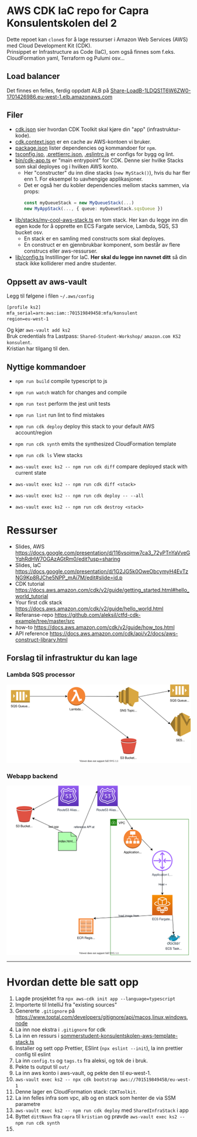 # AWS CDK IaC repo for Capra Konsulentskolen del 2

Dette repoet kan `clone`s for å lage ressurser i Amazon Web Services (AWS) med Cloud Development Kit (CDK).  
Prinsippet er Infrastructure as Code (IaC), som også finnes som f.eks. CloudFormation yaml, Terraform og Pulumi osv...

## Load balancer

Det finnes en felles, ferdig oppdatt ALB
på [Share-LoadB-1LDQS1T6W6ZW0-1701426986.eu-west-1.elb.amazonaws.com](http://Share-LoadB-1LDQS1T6W6ZW0-1701426986.eu-west-1.elb.amazonaws.com)

## Filer

* [cdk.json](./cdk.json) sier hvordan CDK Toolkit skal kjøre din "app" (infrastruktur-kode).
* [cdk.context.json](./cdk.context.json) er en cache av AWS-kontoen vi bruker.
* [package.json](./package.json) lister dependencies og kommandoer for `npm`.
* [tsconfig.jso](./tsconfig.json), [.prettierrc.json](./.prettierrc.json), [.eslintrc.js](./.eslintrc.js) er configs for
  bygg og lint.
* [bin/cdk-app.ts](./bin/cdk-app.ts) er "main entrypoint" for CDK. Denne sier hvilke Stacks som skal deployes og i
  hvilken AWS konto.
  * Her "constructer" du inn dine stacks (`new MyStack()`), hvis du har fler enn 1. For eksempel to uavhengige
    applikasjoner.
  * Det er også her du kobler dependencies mellom stacks sammen, via props:
    ```typescript
    const myQueueStack = new MyQueueStack(...)
    new MyAppStack(..., { queue: myQueueStack.sqsQueue })
    ```
* [lib/stacks/my-cool-aws-stack.ts](./lib/stacks/my-cool-aws-stack.ts) en tom stack. Her kan du legge inn din egen kode
  for å opprette en ECS Fargate service, Lambda, SQS, S3 bucket osv.
  * En stack er en samling med constructs som skal deployes.
  * En construct er en gjennbrukbar komponent, som består av flere construcs eller aws-ressurser.
* [lib/config.ts](./lib/config.ts) Instillinger for IaC. **Her skal du legge inn navnet ditt** så din stack ikke
  kolliderer med andre studenter.

## Oppsett av aws-vault

Legg til følgene i filen `~/.aws/config`

```
[profile ks2]
mfa_serial=arn:aws:iam::701519849458:mfa/konsulent
region=eu-west-1
```

Og kjør `aws-vault add ks2`  
Bruk credentials fra Lastpass: `Shared-Student-Workshop/` `amazon.com KS2 konsulent`.  
Kristian har tilgang til den.

## Nyttige kommandoer

* `npm run build`   compile typescript to js
* `npm run watch`   watch for changes and compile
* `npm run test`    perform the jest unit tests
* `npm run lint`    run lint to find mistakes


* `npm run cdk deploy`                             deploy this stack to your default AWS account/region
* `npm run cdk synth`                              emits the synthesized CloudFormation template
* `npm run cdk ls`                                 View stacks
* `aws-vault exec ks2 -- npm run cdk diff`         compare deployed stack with current state
* `aws-vault exec ks2 -- npm run cdk diff <stack>`
* `aws-vault exec ks2 -- npm run cdk deploy -- --all`
* `aws-vault exec ks2 -- npm run cdk destroy <stack>`

# Ressurser

- Slides, AWS https://docs.google.com/presentation/d/116vsojmw7ca3_72yPTnYaVveGYqhRdHW7OGAzAGtRm0/edit?usp=sharing
- Slides, IaC https://docs.google.com/presentation/d/1G2JG5k0OweObcymyH4EvTzNG9Kp8RJChe5NPP_mAi7M/edit#slide=id.p
- CDK tutorial https://docs.aws.amazon.com/cdk/v2/guide/getting_started.html#hello_world_tutorial
- Your first cdk stack https://docs.aws.amazon.com/cdk/v2/guide/hello_world.html
- Referanse-repo https://github.com/aleksil/ctfd-cdk-example/tree/master/src
- how-to https://docs.aws.amazon.com/cdk/v2/guide/how_tos.html
- API reference https://docs.aws.amazon.com/cdk/api/v2/docs/aws-construct-library.html

## Forslag til infrastruktur du kan lage

### Lambda SQS processor

![Lambda SQS processor](./lambda-sqs-sns.drawio.svg)

### Webapp backend

![Webapp backend](./webapp-backend.drawio.svg)

---

# Hvordan dette ble satt opp

1. Lagde prosjektet fra `npx aws-cdk init app --language=typescript`
2. Importerte til IntelliJ fra "existing sources"
3. Genererte `.gitignore` på https://www.toptal.com/developers/gitignore/api/macos,linux,windows,node
4. La inn noe ekstra i `.gitignore` for cdk
5. La inn en ressurs i [sommerstudent-konsulentskolen-aws-template-stack.ts](lib/stacks/my-cool-aws-stack.ts)
6. Installer og sett opp Prettier, ESlint (`npx eslint --init`), la inn prettier config til eslint
7. La inn `config.ts` og `tags.ts` fra aleksi, og tok de i bruk.
8. Pekte ts output til `out/`
9. La inn aws konto i aws-vault, og pekte den til eu-west-1.
10. `aws-vault exec ks2 -- npx cdk bootstrap aws://701519849458/eu-west-1`
  1. Denne lager en CloudFormation stack: `CDKToolkit`.
11. La inn felles infra som vpc, alb og en stack som henter de via SSM parametre
12. `aws-vault exec ks2 -- npm run cdk deploy` med `SharedInfraStack` i app
13. Byttet `dittNavn` fra `capra` til `kristian` og prøvde `aws-vault exec ks2 -- npm run cdk synth`
14. 